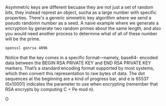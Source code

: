 Asymmetric keys are different becuase they are not just a set of random bits, they instead represt an object, sucha as a large number with specific properties. There's a generic simmetric key algorithm where we send a pseudo randomn number as a seed. A naive example where we generate a encryption by generate two random primes about the same length, and also you would need another process to determine what of all of these number will be the prime.
```sh
openssl genrsa 4096
```
Notice that the key comes in a specific format—namely, base64-
encoded data between the BEGIN RSA PRIVATE KEY and END RSA PRIVATE KEY
markers. That’s a standard encoding format supported by most systems,
which then convert this representation to raw bytes of data. The dot
sequences at the beginning are a kind of progress bar, and e is 65537
(0x10001) indicates the parameter to use when encrypting (remember that
RSA encrypts by computing C = Pe mod n).

O